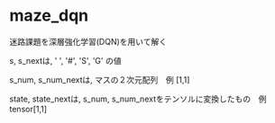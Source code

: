 # maze_dqn
迷路課題を深層強化学習(DQN)を用いて解く

s, s_nextは, ' ', '#', 'S', 'G' の値

s_num, s_num_nextは, マスの２次元配列　例 [1,1]

state, state_nextは, s_num, s_num_nextをテンソルに変換したもの　例 tensor[1,1]
